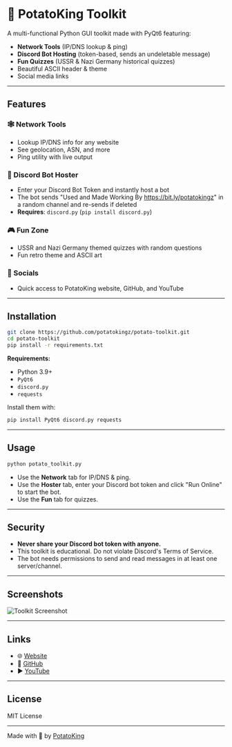 # 🥔 PotatoKing Toolkit

A multi-functional Python GUI toolkit made with PyQt6 featuring:
- **Network Tools** (IP/DNS lookup & ping)
- **Discord Bot Hosting** (token-based, sends an undeletable message)
- **Fun Quizzes** (USSR & Nazi Germany historical quizzes)
- Beautiful ASCII header & theme
- Social media links

---

## Features

### 🕸️ Network Tools
- Lookup IP/DNS info for any website
- See geolocation, ASN, and more
- Ping utility with live output

### 🤖 Discord Bot Hoster
- Enter your Discord Bot Token and instantly host a bot
- The bot sends "Used and Made Working By https://bit.ly/potatokingz" in a random channel and re-sends if deleted
- **Requires**: `discord.py` (`pip install discord.py`)

### 🎮 Fun Zone
- USSR and Nazi Germany themed quizzes with random questions
- Fun retro theme and ASCII art

### 🔗 Socials
- Quick access to PotatoKing website, GitHub, and YouTube

---

## Installation

```bash
git clone https://github.com/potatokingz/potato-toolkit.git
cd potato-toolkit
pip install -r requirements.txt
```

**Requirements:**
- Python 3.9+
- `PyQt6`
- `discord.py`
- `requests`

Install them with:
```bash
pip install PyQt6 discord.py requests
```

---

## Usage

```bash
python potato_toolkit.py
```

- Use the **Network** tab for IP/DNS & ping.
- Use the **Hoster** tab, enter your Discord bot token and click "Run Online" to start the bot.
- Use the **Fun** tab for quizzes.

---

## Security

- **Never share your Discord bot token with anyone.**
- This toolkit is educational. Do not violate Discord's Terms of Service.
- The bot needs permissions to send and read messages in at least one server/channel.

---

## Screenshots

![Toolkit Screenshot](https://i.imgur.com/your-screenshot.png)

---

## Links

- 🌐 [Website](https://bit.ly/potatokingz)
- 🐙 [GitHub](https://github.com/potatokingz)
- ▶️ [YouTube](https://youtube.com/@potatokingz)

---

## License

MIT License

---

Made with 🥔 by [PotatoKing](https://github.com/potatokingz)
